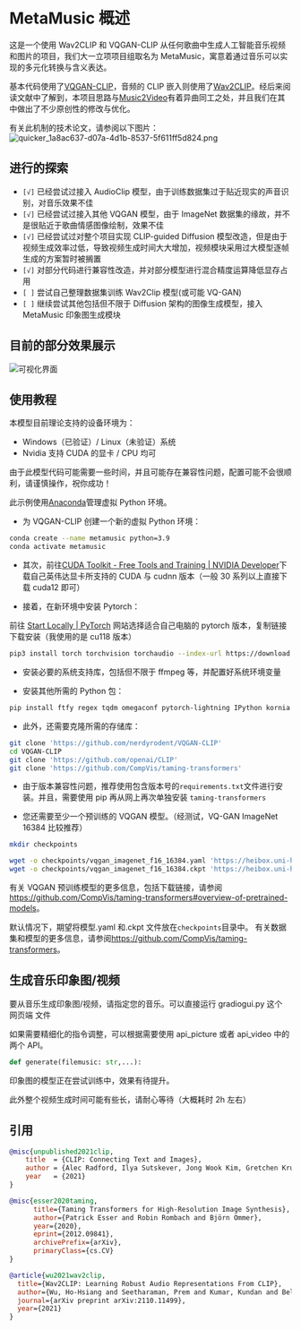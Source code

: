 # MetaMusic 概述

这是一个使用 Wav2CLIP 和 VQGAN-CLIP 从任何歌曲中生成人工智能音乐视频和图片的项目，我们大一立项项目组取名为 MetaMusic，寓意着通过音乐可以实现的多元化转换与含义表达。

基本代码使用了[VQGAN-CLIP](https://github.com/nerdyrodent/VQGAN-CLIP)，音频的 CLIP 嵌入则使用了[Wav2CLIP](https://github.com/descriptinc/lyrebird-wav2clip)。经后来阅读文献中了解到，本项目思路与[Music2Video](https://github.com/joeljang/music2video)有着异曲同工之处，并且我们在其中做出了不少原创性的修改与优化。

有关此机制的技术论文，请参阅以下图片：
![quicker_1a8ac637-d07a-4d1b-8537-5f611ff5d824.png](https://s2.loli.net/2023/07/04/O3hbp8WSjNYfxGV.png)

## 进行的探索

- `[√]` 已经尝试过接入 AudioClip 模型，由于训练数据集过于贴近现实的声音识别，对音乐效果不佳
- `[√]` 已经尝试过接入其他 VQGAN 模型，由于 ImageNet 数据集的缘故，并不是很贴近于歌曲情感图像绘制，效果不佳
- `[√]` 已经尝试过对整个项目实现 CLIP-guided Diffusion 模型改造，但是由于视频生成效率过低，导致视频生成时间大大增加，视频模块采用过大模型逐帧生成的方案暂时被搁置
- `[√]` 对部分代码进行兼容性改造，并对部分模型进行混合精度运算降低显存占用
- `[ ]` 尝试自己整理数据集训练 Wav2Clip 模型(或可能 VQ-GAN)
- `[ ]` 继续尝试其他包括但不限于 Diffusion 架构的图像生成模型，接入 MetaMusic 印象图生成模块

## 目前的部分效果展示

![可视化界面](https://s2.loli.net/2023/07/04/h3GOSofPW42Jte1.png)

## 使用教程

本模型目前理论支持的设备环境为：

- Windows（已验证）/ Linux（未验证）系统
- Nvidia 支持 CUDA 的显卡 / CPU 均可

由于此模型代码可能需要一些时间，并且可能存在兼容性问题，配置可能不会很顺利，请谨慎操作，祝你成功！

此示例使用[Anaconda](https://www.anaconda.com/products/individual#Downloads)管理虚拟 Python 环境。

- 为 VQGAN-CLIP 创建一个新的虚拟 Python 环境：

```sh
conda create --name metamusic python=3.9
conda activate metamusic
```

- 其次，前往[CUDA Toolkit - Free Tools and Training | NVIDIA Developer](https://developer.nvidia.com/cuda-toolkit)下载自己英伟达显卡所支持的 CUDA 与 cudnn 版本（一般 30 系列以上直接下载 cuda12 即可）

- 接着，在新环境中安装 Pytorch：

前往 [Start Locally | PyTorch](https://pytorch.org/get-started/locally/) 网站选择适合自己电脑的 pytorch 版本，复制链接下载安装（我使用的是 cu118 版本）

```sh
pip3 install torch torchvision torchaudio --index-url https://download.pytorch.org/whl/cu118
```

- 安装必要的系统支持库，包括但不限于 ffmpeg 等，并配置好系统环境变量

- 安装其他所需的 Python 包：

```sh
pip install ftfy regex tqdm omegaconf pytorch-lightning IPython kornia imageio imageio-ffmpeg einops torch_optimizer wav2clip
```

- 此外，还需要克隆所需的存储库：

```sh
git clone 'https://github.com/nerdyrodent/VQGAN-CLIP'
cd VQGAN-CLIP
git clone 'https://github.com/openai/CLIP'
git clone 'https://github.com/CompVis/taming-transformers'
```

- 由于版本兼容性问题，推荐使用包含版本号的`requirements.txt`文件进行安装。并且，需要使用 pip 再从网上再次单独安装 `taming-transformers`

- 您还需要至少一个预训练的 VQGAN 模型。（经测试，VQ-GAN ImageNet 16384 比较推荐）

```sh
mkdir checkpoints

wget -o checkpoints/vqgan_imagenet_f16_16384.yaml 'https://heibox.uni-heidelberg.de/d/a7530b09fed84f80a887/files/?p=%2Fconfigs%2Fmodel.yaml&dl=1'
wget -o checkpoints/vqgan_imagenet_f16_16384.ckpt 'https://heibox.uni-heidelberg.de/d/a7530b09fed84f80a887/files/?p=%2Fckpts%2Flast.ckpt&dl=1'
```

有关 VQGAN 预训练模型的更多信息，包括下载链接，请参阅<https://github.com/CompVis/taming-transformers#overview-of-pretrained-models>。

默认情况下，期望将模型.yaml 和.ckpt 文件放在`checkpoints`目录中。
有关数据集和模型的更多信息，请参阅<https://github.com/CompVis/taming-transformers>。

## 生成音乐印象图/视频

要从音乐生成印象图/视频，请指定您的音乐。可以直接运行 gradiogui.py 这个 网页端 文件

如果需要精细化的指令调整，可以根据需要使用 api_picture 或者 api_video 中的两个 API。

```python
def generate(filemusic: str,...):
```

印象图的模型正在尝试训练中，效果有待提升。

此外整个视频生成时间可能有些长，请耐心等待（大概耗时 2h 左右）

## 引用

```bibtex
@misc{unpublished2021clip,
    title  = {CLIP: Connecting Text and Images},
    author = {Alec Radford, Ilya Sutskever, Jong Wook Kim, Gretchen Krueger, Sandhini Agarwal},
    year   = {2021}
}
```

```bibtex
@misc{esser2020taming,
      title={Taming Transformers for High-Resolution Image Synthesis},
      author={Patrick Esser and Robin Rombach and Björn Ommer},
      year={2020},
      eprint={2012.09841},
      archivePrefix={arXiv},
      primaryClass={cs.CV}
}
```

```bibtex
@article{wu2021wav2clip,
  title={Wav2CLIP: Learning Robust Audio Representations From CLIP},
  author={Wu, Ho-Hsiang and Seetharaman, Prem and Kumar, Kundan and Bello, Juan Pablo},
  journal={arXiv preprint arXiv:2110.11499},
  year={2021}
}
```

